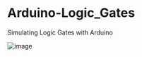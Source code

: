 # Arduino-Logic_Gates
Simulating Logic Gates with Arduino

![image](https://user-images.githubusercontent.com/108302992/233476559-355d54b8-eb16-4eed-b982-33cb1f6d538f.png)
